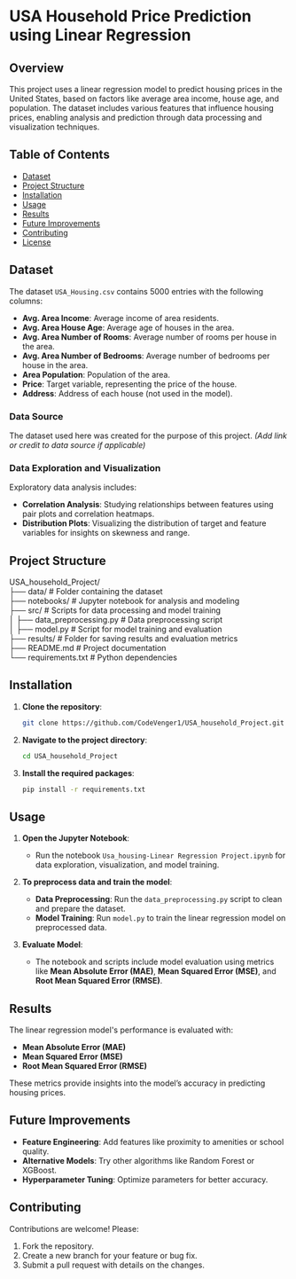 # USA Household Price Prediction using Linear Regression

## Overview
This project uses a linear regression model to predict housing prices in the United States, based on factors like average area income, house age, and population. The dataset includes various features that influence housing prices, enabling analysis and prediction through data processing and visualization techniques.

## Table of Contents
- [Dataset](#dataset)
- [Project Structure](#project-structure)
- [Installation](#installation)
- [Usage](#usage)
- [Results](#results)
- [Future Improvements](#future-improvements)
- [Contributing](#contributing)
- [License](#license)

## Dataset
The dataset `USA_Housing.csv` contains 5000 entries with the following columns:
- **Avg. Area Income**: Average income of area residents.
- **Avg. Area House Age**: Average age of houses in the area.
- **Avg. Area Number of Rooms**: Average number of rooms per house in the area.
- **Avg. Area Number of Bedrooms**: Average number of bedrooms per house in the area.
- **Area Population**: Population of the area.
- **Price**: Target variable, representing the price of the house.
- **Address**: Address of each house (not used in the model).

### Data Source
The dataset used here was created for the purpose of this project. *(Add link or credit to data source if applicable)*

### Data Exploration and Visualization
Exploratory data analysis includes:
- **Correlation Analysis**: Studying relationships between features using pair plots and correlation heatmaps.
- **Distribution Plots**: Visualizing the distribution of target and feature variables for insights on skewness and range.

## Project Structure
USA_household_Project/  
├── data/                     # Folder containing the dataset  
├── notebooks/                # Jupyter notebook for analysis and modeling  
├── src/                      # Scripts for data processing and model training  
│   ├── data_preprocessing.py # Data preprocessing script  
│   ├── model.py              # Script for model training and evaluation  
├── results/                  # Folder for saving results and evaluation metrics  
├── README.md                 # Project documentation  
└── requirements.txt          # Python dependencies  


## Installation
1. **Clone the repository**:
   
   ```bash
   git clone https://github.com/CodeVenger1/USA_household_Project.git

2. **Navigate to the project directory**:

    ```bash
    cd USA_household_Project

3. **Install the required packages**:

    ```bash
    pip install -r requirements.txt

## Usage
1. **Open the Jupyter Notebook**:
   - Run the notebook `Usa_housing-Linear Regression Project.ipynb` for data exploration, visualization, and model training.

2. **To preprocess data and train the model**:
   - **Data Preprocessing**: Run the `data_preprocessing.py` script to clean and prepare the dataset.
   - **Model Training**: Run `model.py` to train the linear regression model on preprocessed data.

3. **Evaluate Model**:
   - The notebook and scripts include model evaluation using metrics like **Mean Absolute Error (MAE)**, **Mean Squared Error (MSE)**, and **Root Mean Squared Error (RMSE)**.

## Results
The linear regression model's performance is evaluated with:
- **Mean Absolute Error (MAE)**
- **Mean Squared Error (MSE)**
- **Root Mean Squared Error (RMSE)**

These metrics provide insights into the model’s accuracy in predicting housing prices.

## Future Improvements
- **Feature Engineering**: Add features like proximity to amenities or school quality.
- **Alternative Models**: Try other algorithms like Random Forest or XGBoost.
- **Hyperparameter Tuning**: Optimize parameters for better accuracy.

## Contributing
Contributions are welcome! Please:
 1. Fork the repository.
 2. Create a new branch for your feature or bug fix.
 3. Submit a pull request with details on the changes.




